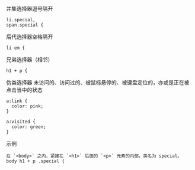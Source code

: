 
并集选择器逗号隔开
```
li.special,
span.special {
```
后代选择器空格隔开
```
li em {
```
兄弟选择器（相邻）
```
h1 + p {
```
伪类选择器
未访问的、访问过的、被鼠标悬停的、被键盘定位的，亦或是正在被点击当中的状态
```
a:link {
  color: pink;
}

a:visited {
  color: green;
}
```


示例
```
在 `<body>` 之内，紧接在 `<h1>` 后面的 `<p>` 元素的内部，类名为 special。
body h1 + p .special {
```